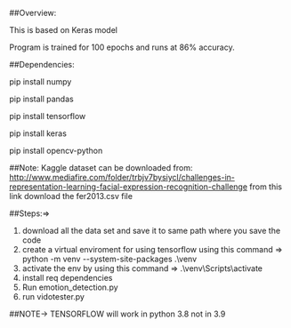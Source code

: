 ##Overview:

This is based on Keras model


Program is trained for 100 epochs and runs at 86% accuracy.

##Dependencies:

pip install numpy

pip install pandas

pip install tensorflow

pip install keras

pip install opencv-python


##Note: Kaggle dataset can be downloaded from:
http://www.mediafire.com/folder/trbjv7bysiycl/challenges-in-representation-learning-facial-expression-recognition-challenge
from this link download the fer2013.csv file 

##Steps:=>
1. download all the data set and save it to same path where you save the code
2. create a virtual enviroment for using tensorflow using this command => python -m venv --system-site-packages .\venv
3. activate the env by using this command => .\venv\Scripts\activate
4. install req dependencies
5. Run emotion_detection.py
6. run vidotester.py


##NOTE-> TENSORFLOW  will work in python 3.8 not in 3.9 
